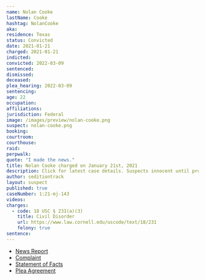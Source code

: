 ```yaml
---
name: Nolan Cooke
lastName: Cooke
hashtag: NolanCooke
aka:
residence: Texas
status: Convicted
date: 2021-01-21
charged: 2021-01-21
indicted:
convicted: 2022-03-09
sentenced:
dismissed:
deceased:
plea_hearing: 2022-03-09
sentencing:
age: 22
occupation:
affiliations:
jurisdiction: Federal
image: /images/preview/nolan-cooke.png
suspect: nolan-cooke.png
booking:
courtroom:
courthouse:
raid:
perpwalk:
quote: "I made the news."
title: Nolan Cooke charged on January 21st, 2021
description: Click for latest case details. Suspects innocent until proven guilty.
author: seditiontrack
layout: suspect
published: true
caseNumber: 1:21-mj-143
videos:
charges:
  - code: 18 USC § 231(a)(3)
    title: Civil Disorder
    url: https://www.law.cornell.edu/uscode/text/18/231
    felony: true
sentence:
---
```


- [News Report](https://lawandcrime.com/u-s-capitol-siege/texas-man-brought-his-girlfriend-with-him-to-take-on-the-revolution-at-capitol-documented-it-all-on-social-media-and-was-arrested/)
- [Complaint](https://www.justice.gov/opa/page/file/1358231/download)
- [Statement of Facts](https://www.justice.gov/usao-dc/case-multi-defendant/file/1481761/download)
- [Plea Agreement](https://www.justice.gov/usao-dc/case-multi-defendant/file/1481756/download)
